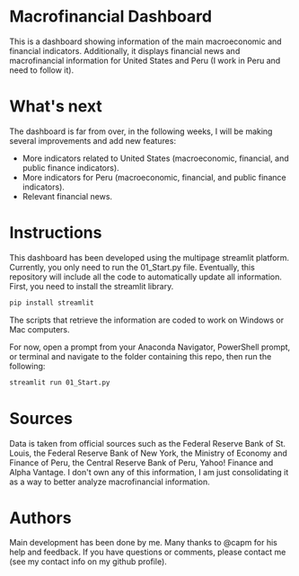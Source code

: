 # Macrofinancial Dashboard

This is a dashboard showing information of the main macroeconomic and financial indicators. Additionally, it displays financial news and macrofinancial information for United States and Peru (I work in Peru and need to follow it).

# What's next

The dashboard is far from over, in the following weeks, I will be making several improvements and add new features:

- More indicators related to United States (macroeconomic, financial, and public finance indicators).
- More indicators for Peru (macroeconomic, financial, and public finance indicators).
- Relevant financial news.

# Instructions
This dashboard has been developed using the multipage streamlit platform. Currently, you only need to run the 01_Start.py file. Eventually, this repository will include all the code to automatically update all information. First, you need to install the streamlit library.


```bash
pip install streamlit
```

The scripts that retrieve the information are coded to work on Windows or Mac computers.

For now, open a prompt from your Anaconda Navigator, PowerShell prompt, or terminal and navigate to the folder containing this repo, then run the following:

```bash
streamlit run 01_Start.py
```

# Sources
Data is taken from official sources such as the Federal Reserve Bank of St. Louis, the Federal Reserve Bank of New York, the Ministry of Economy and Finance of Peru, the Central Reserve Bank of Peru, Yahoo! Finance and Alpha Vantage. I don't own any of this information, I am just consolidating it as a way to better analyze macrofinancial information.

# Authors
Main development has been done by me. Many thanks to @capm for his help and feedback. If you have questions or comments, please contact me (see my contact info on my github profile).
